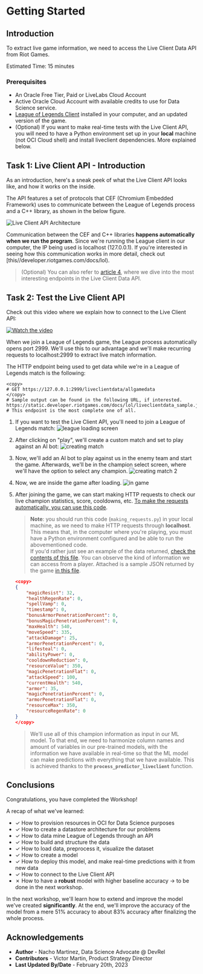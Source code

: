 # Getting Started

## Introduction
To extract live game information, we need to access the Live Client Data API from Riot Games.

Estimated Time: 15 minutes

### Prerequisites

* An Oracle Free Tier, Paid or LiveLabs Cloud Account
* Active Oracle Cloud Account with available credits to use for Data Science service.
* [League of Legends Client](https://signup.leagueoflegends.com/en-gb/signup/redownload) installed in your computer, and an updated version of the game.
* (Optional) If you want to make real-time tests with the Live Client API, you will need to have a Python environment set up in your **local** machine (not OCI Cloud shell) and install liveclient dependencies. More explained below.

## Task 1: Live Client API - Introduction

As an introduction, here's a sneak peek of what the Live Client API looks like, and how it works on the inside.

The API features a set of protocols that CEF (Chromium Embedded Framework) uses to communicate between the League of Legends process and a C++ library, as shown in the below figure.

![Live Client API Architecture](./images/lcu_architecture.png)

Communication between the CEF and C++ libraries **happens automatically when we run the program**. Since we're running the League client in our computer, the IP being used is localhost (127.0.0.1). If you're interested in seeing how this communication works in more detail, check out [this//developer.riotgames.com/docs/lol).

> (Optional) You can also refer to [article 4](https://github.com/oracle-devrel/leagueoflegends-optimizer/blob/livelabs/articles/article4.md), where we dive into the most interesting endpoints in the Live Client Data API.


## Task 2: Test the Live Client API

Check out this video where we explain how to connect to the Live Client API:

[![Watch the video](./images/hqdefault.jpg)](https://www.youtube.com/watch?v=SlG0q4oWGsk)


When we join a League of Legends game, the League process automatically opens port 2999. We'll use this to our advantage and we'll make recurring requests to localhost:2999 to extract live match information.

The HTTP endpoint being used to get data while we're in a League of Legends match is the following:

```
<copy>
# GET https://127.0.0.1:2999/liveclientdata/allgamedata
</copy>
# Sample output can be found in the following URL, if interested. https://static.developer.riotgames.com/docs/lol/liveclientdata_sample.json
# This endpoint is the most complete one of all.
```

1. If you want to test the Live Client API, you'll need to join a League of Legends match:
    ![league loading screen](images/lab1-league1.png)
2. After clicking on "play", we'll create a custom match and set to play against an AI bot:
    ![creating match](images/lab1-league2.png)
3. Now, we'll add an AI bot to play against us in the enemy team and start the game. Afterwards, we'll be in the champion select screen, where we'll have the option to select any champion.
    ![creating match 2](images/lab1-league3.png)
4. Now, we are inside the game after loading.
    ![in game](images/lab1-league4.png)
5. After joining the game, we can start making HTTP requests to check our live champion statistics, score, cooldowns, etc. [To make the requests automatically, you can use this code](https://github.com/oracle-devrel/leagueoflegends-optimizer/blob/livelabs/src/livelabs/making_requests.py).

    > **Note**: you should run this code (`making_requests.py`) in your local machine, as we need to make HTTP requests through **localhost**. This means that, in the computer where you're playing, you must have a Python environment configured and be able to run the abovementioned code.<br>
    > If you'd rather just see an example of the data returned, [check the contents of this file](https://static.developer.riotgames.com/docs/lol/liveclientdata_sample.json). You can observe the kind of information we can access from a player. Attached is a sample JSON returned by the game [in this file](https://github.com/oracle-devrel/leagueoflegends-optimizer/blob/livelabs/src/aux_files/example_live_client.txt).

    ```json
    <copy>
    {
        "magicResist": 32,
        "healthRegenRate": 0,
        "spellVamp": 0,
        "timestamp": 0,
        "bonusArmorPenetrationPercent": 0,
        "bonusMagicPenetrationPercent": 0,
        "maxHealth": 540,
        "moveSpeed": 335,
        "attackDamage": 25,
        "armorPenetrationPercent": 0,
        "lifesteal": 0,
        "abilityPower": 0,
        "cooldownReduction": 0,
        "resourceValue": 350,
        "magicPenetrationFlat": 0,
        "attackSpeed": 100,
        "currentHealth": 540,
        "armor": 35,
        "magicPenetrationPercent": 0,
        "armorPenetrationFlat": 0,
        "resourceMax": 350,
        "resourceRegenRate": 0
    }
    </copy>
    ```

    > We'll use all of this champion information as input in our ML model. To that end, we need to harmonize column names and amount of variables in our pre-trained models, with the information we have available in real-time so that the ML model can make predictions with everything that we have available. This is achieved thanks to the __`process_predictor_liveclient`__ function.


## Conclusions

Congratulations, you have completed the Workshop! 

A recap of what we've learned:

- &check; How to provision resources in OCI for Data Science purposes
- &check; How to create a datastore architecture for our problems
- &check; How to data mine League of Legends through an API
- &check; How to build and structure the data
- &check; How to load data, preprocess it, visualize the dataset
- &check; How to create a model
- &check; How to deploy this model, and make real-time predictions with it from new data
- &check; How to connect to the Live Client API
- &cross; How to have a **robust** model with higher baseline accuracy -> to be done in the next workshop.

In the next workshop, we'll learn how to extend and improve the model we've created __significantly__. At the end, we'll improve the accuracy of the model from a mere 51% accuracy to about 83% accuracy after finalizing the whole process.


## Acknowledgements

* **Author** - Nacho Martinez, Data Science Advocate @ DevRel
* **Contributors** - Victor Martin, Product Strategy Director
* **Last Updated By/Date** - February 20th, 2023
